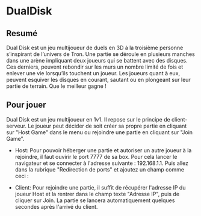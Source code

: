 # DualDisk
## Resumé
Dual Disk est un jeu multijoueur de duels en 3D à la troisième personne s’inspirant de l’univers de Tron. Une partie se déroule en plusieurs manches dans une arène impliquant deux joueurs qui se battent avec des disques. Ces derniers, peuvent rebondir sur les murs un nombre limité de fois et enlever une vie lorsqu’ils touchent un joueur. Les joueurs quant à eux, peuvent esquiver les disques en courant, sautant ou en plongeant sur leur partie de terrain. Que le meilleur gagne !

## Pour jouer
Dual Disk est un jeu multijoueur en 1v1. Il repose sur le principe de client-serveur. Le joueur peut décider de soit créer sa propre partie en cliquant sur "Host Game" dans le menu ou rejoindre une partie en cliquant sur "Join Game".
- Host: Pour pouvoir héberger une partie et autoriser un autre joueur à la rejoindre, il faut ouvirir le port 7777 de sa box. Pour cela lancer le navigateur et se connecter à l'adresse suivante : 192.168.1.1. Puis allez dans la rubrique "Redirection de ports" et ajoutez un champ comme ceci : 

- Client: Pour rejoindre une partie, il suffit de récupérer l'adresse IP du joueur Host et la rentrer dans le champ texte "Adresse IP", puis de cliquer sur Join.
La partie se lancera automatiquement quelques secondes après l'arrivé du client.
